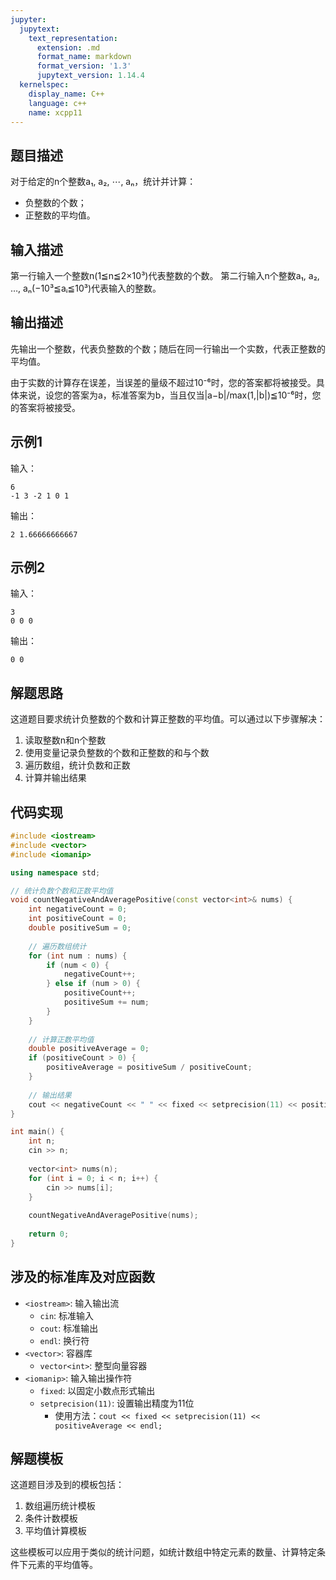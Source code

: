 ```yaml
---
jupyter:
  jupytext:
    text_representation:
      extension: .md
      format_name: markdown
      format_version: '1.3'
      jupytext_version: 1.14.4
  kernelspec:
    display_name: C++
    language: c++
    name: xcpp11
---
```


## 题目描述
对于给定的n个整数a₁, a₂, ⋯, aₙ，统计并计算：
- 负整数的个数；
- 正整数的平均值。

## 输入描述
第一行输入一个整数n(1≦n≦2×10³)代表整数的个数。
第二行输入n个整数a₁, a₂, …, aₙ(−10³≦aᵢ≦10³)代表输入的整数。

## 输出描述
先输出一个整数，代表负整数的个数；随后在同一行输出一个实数，代表正整数的平均值。

由于实数的计算存在误差，当误差的量级不超过10⁻⁶时，您的答案都将被接受。具体来说，设您的答案为a，标准答案为b，当且仅当|a−b|/max(1,|b|)≦10⁻⁶时，您的答案将被接受。

## 示例1
输入：
```
6
-1 3 -2 1 0 1
```
输出：
```
2 1.66666666667
```

## 示例2
输入：
```
3
0 0 0
```
输出：
```
0 0
```

## 解题思路
这道题目要求统计负整数的个数和计算正整数的平均值。可以通过以下步骤解决：

1. 读取整数n和n个整数
2. 使用变量记录负整数的个数和正整数的和与个数
3. 遍历数组，统计负数和正数
4. 计算并输出结果

## 代码实现
```cpp
#include <iostream>
#include <vector>
#include <iomanip>

using namespace std;

// 统计负数个数和正数平均值
void countNegativeAndAveragePositive(const vector<int>& nums) {
    int negativeCount = 0;
    int positiveCount = 0;
    double positiveSum = 0;
    
    // 遍历数组统计
    for (int num : nums) {
        if (num < 0) {
            negativeCount++;
        } else if (num > 0) {
            positiveCount++;
            positiveSum += num;
        }
    }
    
    // 计算正数平均值
    double positiveAverage = 0;
    if (positiveCount > 0) {
        positiveAverage = positiveSum / positiveCount;
    }
    
    // 输出结果
    cout << negativeCount << " " << fixed << setprecision(11) << positiveAverage << endl;
}

int main() {
    int n;
    cin >> n;
    
    vector<int> nums(n);
    for (int i = 0; i < n; i++) {
        cin >> nums[i];
    }
    
    countNegativeAndAveragePositive(nums);
    
    return 0;
}
```

## 涉及的标准库及对应函数
- `<iostream>`: 输入输出流
  - `cin`: 标准输入
  - `cout`: 标准输出
  - `endl`: 换行符
- `<vector>`: 容器库
  - `vector<int>`: 整型向量容器
- `<iomanip>`: 输入输出操作符
  - `fixed`: 以固定小数点形式输出
  - `setprecision(11)`: 设置输出精度为11位
    - 使用方法：`cout << fixed << setprecision(11) << positiveAverage << endl;`

## 解题模板
这道题目涉及到的模板包括：
1. 数组遍历统计模板
2. 条件计数模板
3. 平均值计算模板

这些模板可以应用于类似的统计问题，如统计数组中特定元素的数量、计算特定条件下元素的平均值等。
